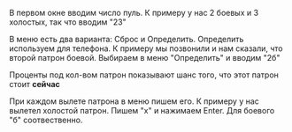 В первом окне вводим число пуль. 
К примеру у нас 2 боевых и 3 холостых, так что вводим "23"

В меню есть два варианта: Сброс и Определить.
Определить используем для телефона.
К примеру мы позвонили и нам сказали, что второй патрон боевой.
Выбираем в меню "Определить" и вводим "2б"

Проценты под кол-вом патрон показывают шанс того, что этот патрон стоит **сейчас**

При каждом вылете патрона в меню пишем его. 
К примеру у нас вылетел холостой патрон.
Пишем "х" и нажимаем Enter. 
Для боевого "б" соотвественно.

